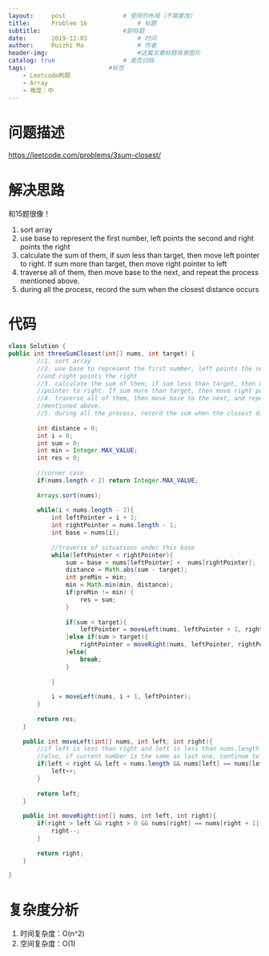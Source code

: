 ```yaml
---
layout:     post   				# 使用的布局（不需要改）
title:      Problem 16				# 标题 
subtitle:    					#副标题
date:       2019-12-03				# 时间
author:     Ruizhi Ma 				# 作者
header-img:              			#这篇文章标题背景图片
catalog: true 					# 是否归档
tags:						#标签
    - Leetcode刷题
    - Array
    - 难度：中
---
```

# 问题描述
https://leetcode.com/problems/3sum-closest/

# 解决思路
和15题很像！  
1. sort array
2. use base to represent the first number, left points the second and right points the right
3. calculate the sum of them, if sum less than target, then move left pointer to right. If sum more than target, then move right pointer to left
4. traverse all of them, then move base to the next, and repeat the process mentioned above.
5. during all the process, record the sum when the closest distance occurs  

# 代码
```java
class Solution {
public int threeSumClosest(int[] nums, int target) {
        //1. sort array
        //2. use base to represent the first number, left points the second
        //and right points the right
        //3. calculate the sum of them, if sum less than target, then move left 
        //pointer to right. If sum more than target, then move right pointer to left
        //4. traverse all of them, then move base to the next, and repeat the process
        //mentioned above.
        //5. during all the process, record the sum when the closest distance occurs
        
        int distance = 0;
        int i = 0;
        int sum = 0;
        int min = Integer.MAX_VALUE;
        int res = 0;
        
        //corner case
        if(nums.length < 2)	return Integer.MAX_VALUE;
        
        Arrays.sort(nums);
            
        while(i < nums.length - 2){
            int leftPointer = i + 1;
            int rightPointer = nums.length - 1;
            int base = nums[i];
            
            //traverse of situations under this base
            while(leftPointer < rightPointer){
                sum = base + nums[leftPointer] +  nums[rightPointer];
                distance = Math.abs(sum - target);
                int preMin = min;
                min = Math.min(min, distance);
                if(preMin != min) {
                	res = sum;
                }
            
                if(sum < target){
                    leftPointer = moveLeft(nums, leftPointer + 1, rightPointer);
                }else if(sum > target){
                    rightPointer = moveRight(nums, leftPointer, rightPointer - 1);
                }else{
                    break;
                }
            
            }
            
            i = moveLeft(nums, i + 1, leftPointer);
        }
        
        return res;
    }
    
    public int moveLeft(int[] nums, int left, int right){
        //if left is less than right and left is less than nums.length
        //also, if current number is the same as last one, continue to move
        if(left < right && left < nums.length && nums[left] == nums[left - 1]){
            left++;
        }
        
        return left;
    }
    
    public int moveRight(int[] nums, int left, int right){
        if(right > left && right > 0 && nums[right] == nums[right + 1]){
            right--;
        }
        
        return right;
    }

}
```

# 复杂度分析
1. 时间复杂度：O(n^2)
2. 空间复杂度：O(1)